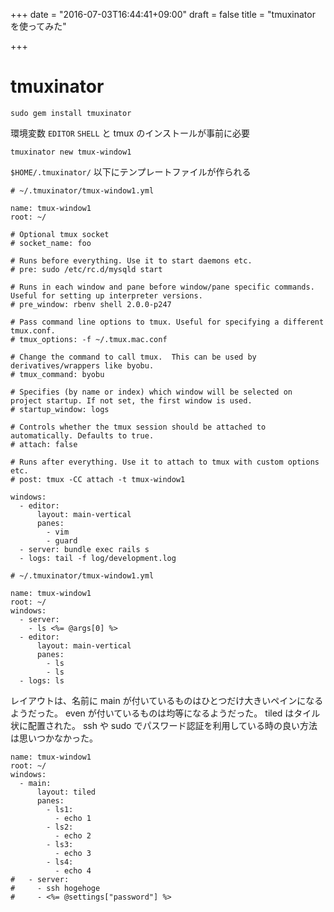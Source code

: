 +++
date = "2016-07-03T16:44:41+09:00"
draft = false
title = "tmuxinator を使ってみた"

+++

# tmuxinator

```
sudo gem install tmuxinator
```

環境変数 `EDITOR` `SHELL` と tmux のインストールが事前に必要

```
tmuxinator new tmux-window1
```

`$HOME/.tmuxinator/` 以下にテンプレートファイルが作られる
```
# ~/.tmuxinator/tmux-window1.yml

name: tmux-window1
root: ~/

# Optional tmux socket
# socket_name: foo

# Runs before everything. Use it to start daemons etc.
# pre: sudo /etc/rc.d/mysqld start

# Runs in each window and pane before window/pane specific commands. Useful for setting up interpreter versions.
# pre_window: rbenv shell 2.0.0-p247

# Pass command line options to tmux. Useful for specifying a different tmux.conf.
# tmux_options: -f ~/.tmux.mac.conf

# Change the command to call tmux.  This can be used by derivatives/wrappers like byobu.
# tmux_command: byobu

# Specifies (by name or index) which window will be selected on project startup. If not set, the first window is used.
# startup_window: logs

# Controls whether the tmux session should be attached to automatically. Defaults to true.
# attach: false

# Runs after everything. Use it to attach to tmux with custom options etc.
# post: tmux -CC attach -t tmux-window1

windows:
  - editor:
      layout: main-vertical
      panes:
        - vim
        - guard
  - server: bundle exec rails s
  - logs: tail -f log/development.log
```

```
# ~/.tmuxinator/tmux-window1.yml

name: tmux-window1
root: ~/
windows:
  - server:
    - ls <%= @args[0] %>
  - editor:
      layout: main-vertical
      panes:
        - ls
        - ls
  - logs: ls

```

レイアウトは、名前に  main が付いているものはひとつだけ大きいペインになるようだった。
even が付いているものは均等になるようだった。
tiled はタイル状に配置された。
ssh や sudo でパスワード認証を利用している時の良い方法は思いつかなかった。
```
name: tmux-window1
root: ~/
windows:
  - main:
      layout: tiled
      panes:
        - ls1:
          - echo 1
        - ls2:
          - echo 2
        - ls3:
          - echo 3
        - ls4:
          - echo 4
#   - server:
#     - ssh hogehoge
#     - <%= @settings["password"] %>
```
